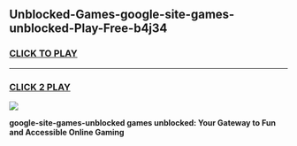 
## Unblocked-Games-google-site-games-unblocked-Play-Free-b4j34
<h3>
<a href="https://premium76.site?title=google-site-games-unblocked&ref=22A">CLICK TO PLAY</a></h3>
<hr>

<h3>
<a href="https://premium76.site?title=google-site-games-unblocked&ref=22A">CLICK 2 PLAY</a>
  
</h3>

<a href="https://premium76.site?title=google-site-games-unblocked&ref=22A"><img src="https://clearcache.store/games.png"></a>


**google-site-games-unblocked games unblocked: Your Gateway to Fun and Accessible Online Gaming**
